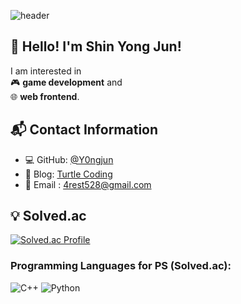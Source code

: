 ![header](https://capsule-render.vercel.app/api?type=waving&color=0:9b59b6,40:8e44ad,80:6f42c1&height=250&section=header&text=Shin%20Yong%20Jun&fontSize=70&fontColor=ffffff&animation=fadeIn&fontAlignY=40)  

## 👋 Hello! I'm Shin Yong Jun!   
I am interested in  
🎮 **game development** and  
🌐 **web frontend**.  

## 📬 Contact Information  
- 💻 GitHub: [@Y0ngjun](https://github.com/Y0ngjun) 
- 🐢 Blog: [Turtle Coding](https://blogofcreditj.tistory.com/) 
- 📧 Email : 4rest528@gmail.com 

## 💡 Solved.ac  
[![Solved.ac Profile](http://mazassumnida.wtf/api/v2/generate_badge?boj=forest528)](https://solved.ac/forest528)  
### Programming Languages for PS (Solved.ac):  
![C++](https://img.shields.io/badge/C%2B%2B-00599C?style=flat&logo=c%2B%2B&logoColor=white)
![Python](https://img.shields.io/badge/Python-3776AB?style=flat&logo=python&logoColor=white)
